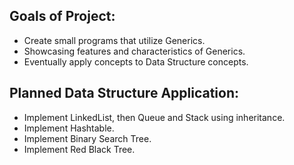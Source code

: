 ## Goals of Project:
- Create small programs that utilize Generics.
- Showcasing features and characteristics of Generics.
- Eventually apply concepts to Data Structure concepts.

## Planned Data Structure Application:
- Implement LinkedList, then Queue and Stack using inheritance.
- Implement Hashtable.
- Implement Binary Search Tree.
- Implement Red Black Tree.